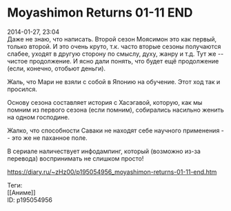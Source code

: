 Moyashimon Returns 01-11 END
=============================

   
 2014-01-27, 23:04   
  Даже не знаю, что написать. Второй сезон Моясимон это как первый, только второй. И это очень круто, т.к. часто вторые сезоны получаются слабее, уходят в другую сторону по смыслу, духу, жанру и т.д. Тут же -- чистое продолжение. И ясно дали понять, что будет ещё продолжение (если, конечно, отобьют деньги).   
   
 Жаль, что Мари не взяли с собой в Японию на обучение. Этот ход так и просился.   
   
 Основу сезона составляет история с Хасэгавой, которую, как мы помним из первого сезона (если помним), собирались насильно женить на одном господине.   
   
 Жалко, что способности Саваки не находят себе научного применения -- это же не паханное поле.   
   
 В сериале наличествует инфодампинг, который (возможно из-за перевода) воспринимать не слишком просто!   
    
 <https://diary.ru/~zHz00/p195054956_moyashimon-returns-01-11-end.htm>   
   
 Теги:   
 [[Аниме]]   
 ID: p195054956